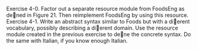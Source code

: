 Exercise 4-0. Factor out a separate resource module from FoodsEng
as dened in Figure 21. Then reimplement FoodsEng by using this
resource.
Exercise 4-1. Write an abstract syntax similar to Foods but with a
dierent vocabulary, possibly describing a dierent domain. Use the
resource module created in the previous exercise to dene the concrete
syntax. Do the same with Italian, if you know enough Italian.